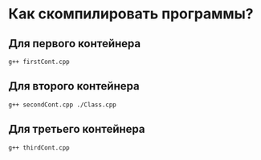 # Как скомпилировать программы?
  ## Для первого контейнера
  ```
g++ firstCont.cpp
  ```
  ## Для второго контейнера
  ```
g++ secondCont.cpp ./Class.cpp
  ```
  ## Для третьего контейнера
  ```
g++ thirdCont.cpp
  ```
